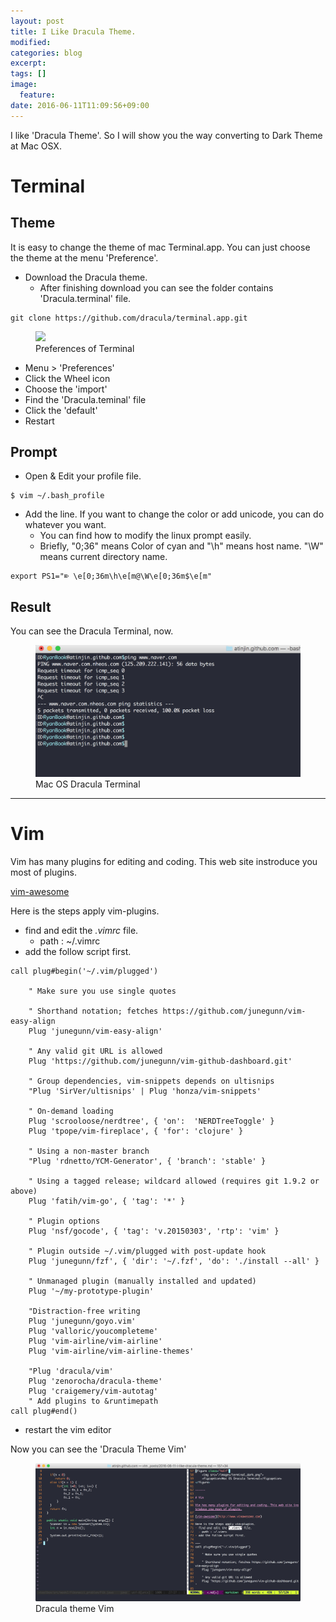 ```yaml
---
layout: post
title: I Like Dracula Theme.
modified:
categories: blog
excerpt:
tags: []
image:
  feature:
date: 2016-06-11T11:09:56+09:00
---
```


I like 'Dracula Theme'. So I will show you the way converting to Dark Theme at Mac OSX.

# Terminal

## Theme
It is easy to change the theme of mac Terminal.app. You can just choose the theme at the menu 'Preference'.

- Download the Dracula theme.
  - After finishing download you can see the folder contains 'Dracula.terminal' file.

~~~
git clone https://github.com/dracula/terminal.app.git
~~~

<figure class="half">
    <img src="http://blog.ryanjin.net/images/terminal_setting.png">
    <figcaption>Preferences of Terminal</figcaption>
</figure>

- Menu > 'Preferences'
- Click the Wheel icon
- Choose the 'import'
- Find the 'Dracula.teminal' file
- Click the 'default'
- Restart

## Prompt
- Open & Edit your profile file.

~~~
$ vim ~/.bash_profile
~~~ 

- Add the line. If you want to change the color or add unicode, you can do whatever you want.
  - You can find how to modify the linux prompt easily.
  - Briefly, "0;36" means Color of cyan and "\h" means host name. "\W" means current directory name.
 
~~~
export PS1="⌦ \e[0;36m\h\e[m@\W\e[0;36m$\e[m"
~~~

## Result
You can see the Dracula Terminal, now.

<figure class="half">
    <img src="/images/terminal_dark.png">
    <figcaption>Mac OS Dracula Terminal</figcaption>
</figure>

------

# Vim

Vim has many plugins for editing and coding. This web site instroduce you most of plugins.

[vim-awesome](http://www.vimawesome.com)

Here is the steps apply vim-plugins.
- find and edit the *.vimrc* file.
  - path : ~/.vimrc
- add the follow script first.

~~~
call plug#begin('~/.vim/plugged')

    " Make sure you use single quotes

    " Shorthand notation; fetches https://github.com/junegunn/vim-easy-align
    Plug 'junegunn/vim-easy-align'

    " Any valid git URL is allowed
    Plug 'https://github.com/junegunn/vim-github-dashboard.git'

    " Group dependencies, vim-snippets depends on ultisnips
    "Plug 'SirVer/ultisnips' | Plug 'honza/vim-snippets'

    " On-demand loading
    Plug 'scrooloose/nerdtree', { 'on':  'NERDTreeToggle' }
    Plug 'tpope/vim-fireplace', { 'for': 'clojure' }

    " Using a non-master branch
    "Plug 'rdnetto/YCM-Generator', { 'branch': 'stable' }

    " Using a tagged release; wildcard allowed (requires git 1.9.2 or above)
    Plug 'fatih/vim-go', { 'tag': '*' }

    " Plugin options
    Plug 'nsf/gocode', { 'tag': 'v.20150303', 'rtp': 'vim' }

    " Plugin outside ~/.vim/plugged with post-update hook
    Plug 'junegunn/fzf', { 'dir': '~/.fzf', 'do': './install --all' }

    " Unmanaged plugin (manually installed and updated)
    Plug '~/my-prototype-plugin'

    "Distraction-free writing
    Plug 'junegunn/goyo.vim'
    Plug 'valloric/youcompleteme'
    Plug 'vim-airline/vim-airline'
    Plug 'vim-airline/vim-airline-themes'
    
    "Plug 'dracula/vim'
    Plug 'zenorocha/dracula-theme'
    Plug 'craigemery/vim-autotag'
    " Add plugins to &runtimepath
call plug#end()
~~~

- restart the vim editor

Now you can see the 'Dracula Theme Vim'

<figure>
    <img src="/images/vim_dark_theme.png" alt="vim Dracula Theme">
    <figcaption>Dracula theme Vim</figcaption>
</figure>
